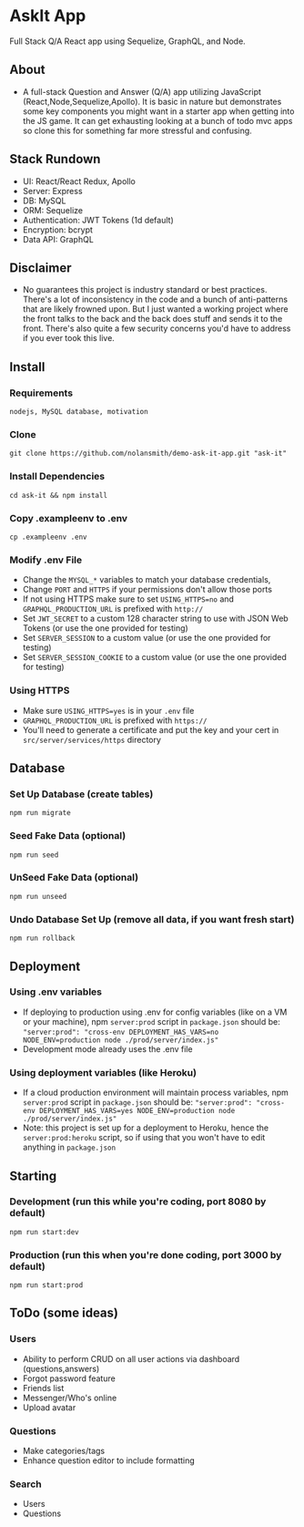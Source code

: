 # AskIt App
Full Stack Q/A React app using Sequelize, GraphQL, and Node. 


## About
* A full-stack Question and Answer (Q/A) app utilizing JavaScript (React,Node,Sequelize,Apollo). 
It is basic in nature but demonstrates some key components you might want in a starter app when getting into the JS game. 
It can get exhausting looking at a bunch of todo mvc apps so clone this for something far more stressful and confusing.

## Stack Rundown
- UI: React/React Redux, Apollo
- Server: Express
- DB: MySQL
- ORM: Sequelize
- Authentication: JWT Tokens (1d default)
- Encryption: bcrypt
- Data API: GraphQL

## Disclaimer
* No guarantees this project is industry standard or best practices. 
There's a lot of inconsistency in the code and a bunch of anti-patterns that are likely frowned upon. 
But I just wanted a working project where the front talks to the back and the back does stuff and sends it to the front. 
There's also quite a few security concerns you'd have to address if you ever took this live.

## Install

### Requirements
`nodejs, MySQL database, motivation`
### Clone
`git clone https://github.com/nolansmith/demo-ask-it-app.git "ask-it"`
### Install Dependencies
`cd ask-it && npm install`
### Copy .exampleenv to .env
`cp .exampleenv .env`
### Modify .env File
- Change the `MYSQL_*` variables to match your database credentials, 
- Change `PORT` and `HTTPS` if your permissions don't allow those ports
- If not using HTTPS make sure to set `USING_HTTPS=no` and `GRAPHQL_PRODUCTION_URL` is prefixed with `http://`
- Set `JWT_SECRET` to a custom 128 character string to use with JSON Web Tokens (or use the one provided for testing)
- Set `SERVER_SESSION` to a custom value (or use the one provided for testing)
- Set `SERVER_SESSION_COOKIE` to a custom value (or use the one provided for testing)

### Using HTTPS
- Make sure `USING_HTTPS=yes` is in your `.env` file
- `GRAPHQL_PRODUCTION_URL` is prefixed with `https://`
- You'll need to generate a certificate and put the key and your cert in `src/server/services/https` directory

## Database

### Set Up Database (create tables)
`npm run migrate`

### Seed Fake Data (optional)
`npm run seed`

### UnSeed Fake Data (optional)
`npm run unseed`

### Undo Database Set Up (remove all data, if you want fresh start)
`npm run rollback`

## Deployment

### Using .env variables
- If deploying to production using .env for config variables (like on a VM or your machine), npm `server:prod` script in `package.json` should be:
`"server:prod": "cross-env DEPLOYMENT_HAS_VARS=no NODE_ENV=production node ./prod/server/index.js"`
- Development mode already uses the .env file

### Using deployment variables (like Heroku)
- If a cloud production environment will maintain process variables, npm `server:prod` script in `package.json` should be:
`"server:prod": "cross-env DEPLOYMENT_HAS_VARS=yes NODE_ENV=production node ./prod/server/index.js"`
- Note: this project is set up for a deployment to Heroku, hence the `server:prod:heroku` script, so if using that you won't have to edit anything in `package.json`

## Starting

### Development (run this while you're coding, port 8080 by default)
`npm run start:dev`

### Production (run this when you're done coding, port 3000 by default)
`npm run start:prod`

## ToDo (some ideas)

### Users
* Ability to perform CRUD on all user actions via dashboard (questions,answers)
* Forgot password feature
* Friends list
* Messenger/Who's online
* Upload avatar
### Questions
* Make categories/tags
* Enhance question editor to include formatting
### Search
* Users
* Questions

